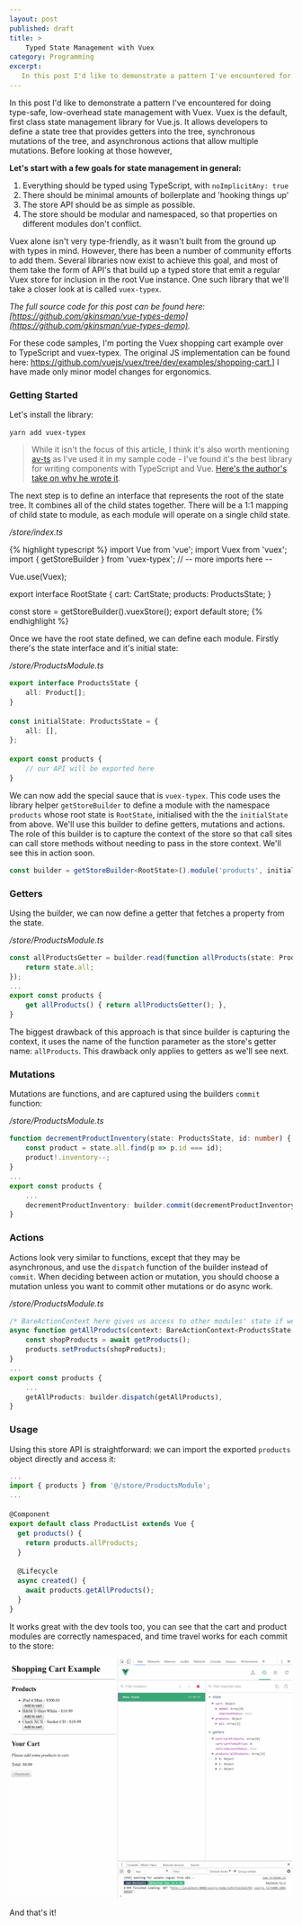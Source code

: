 ```yaml
---
layout: post
published: draft
title: >
    Typed State Management with Vuex
category: Programming
excerpt:
   In this post I'd like to demonstrate a pattern I've encountered for doing type-safe, low-overhead state management with Vuex.
---
```




In this post I'd like to demonstrate a pattern I've encountered for doing type-safe, low-overhead state management with Vuex. Vuex is the default, first class state management library for Vue.js. It allows developers to define a state tree that provides getters into the tree, synchronous mutations of the tree, and asynchronous actions that allow multiple mutations. Before looking at those however,

**Let's start with a few goals for state management in general:**

1. Everything should be typed using TypeScript, with `noImplicitAny: true`
2. There should be minimal amounts of boilerplate and 'hooking things up'
3. The store API should be as simple as possible.
4. The store should be modular and namespaced, so that properties on different modules don't conflict.

Vuex alone isn't very type-friendly, as it wasn't built from the ground up with types in mind. However, there has been a number of community efforts to add them. Several libraries now exist to achieve this goal, and most of them take the form of API's that build up a typed store that emit a regular Vuex store for inclusion in the root Vue instance. One such library that we'll take a closer look at is called `vuex-typex`.



*The full source code for this post can be found here: [https://github.com/gkinsman/vue-types-demo](https://github.com/gkinsman/vue-types-demo).*



For these code samples, I'm porting the Vuex shopping cart example over to TypeScript and vuex-typex. The original JS implementation can be found here: https://github.com/vuejs/vuex/tree/dev/examples/shopping-cart.] I have made only minor model changes for ergonomics.

### Getting Started

Let's install the library:

`yarn add vuex-typex`

> While it isn't the focus of this article, I think it's also worth mentioning [av-ts](https://github.com/HerringtonDarkholme/av-ts)  as I've used it in my sample code - I've found it's  the best library for writing components with TypeScript and Vue. [Here's the author's take on why he wrote it](https://herringtondarkholme.github.io/2016/11/01/how-to-choose-vue-library/).

The next step is to define an interface that represents the root of the state tree. It combines all of the child states together. There will be a 1:1 mapping of child state to module, as each module will operate on a single child state.

*/store/index.ts*

{% highlight typescript %}
import Vue from 'vue';
import Vuex from 'vuex';
import { getStoreBuilder } from 'vuex-typex';
// -- more imports here --

Vue.use(Vuex);

export interface RootState {
    cart: CartState;
    products: ProductsState;
}

const store = getStoreBuilder<RootState>().vuexStore();
export default store;
{% endhighlight %}

Once we have the root state defined, we can define each module. Firstly there's the state interface and it's initial state:

*/store/ProductsModule.ts*

```ts
export interface ProductsState {
    all: Product[];
}

const initialState: ProductsState = {
    all: [],
};

export const products {
    // our API will be exported here
}
```

We can now add the special sauce that is `vuex-typex`. This code uses the library helper `getStoreBuilder` to define a module with the namespace `products` whose root state is `RootState`, initialised with the the `initialState` from above. We'll use this builder to define getters, mutations and actions. The role of this builder is to capture the context of the store so that call sites can call store methods without needing to pass in the store context. We'll see this in action soon.

```typescript
const builder = getStoreBuilder<RootState>().module('products', initialState);
```

### Getters

Using the builder, we can now define a getter that fetches a property from the state.

*/store/ProductsModule.ts*

```typescript
const allProductsGetter = builder.read(function allProducts(state: ProductsState) { 
    return state.all; 
});
...
export const products {
    get allProducts() { return allProductsGetter(); },
}
```

The biggest drawback of this approach is that since builder is capturing the context, it uses the name of the function parameter as the store's getter name: `allProducts`. This drawback only applies to getters as we'll see next.

### Mutations

Mutations are functions, and are captured using the builders `commit` function:

*/store/ProductsModule.ts*

```typescript
function decrementProductInventory(state: ProductsState, id: number) {
    const product = state.all.find(p => p.id === id);
    product!.inventory--;
}
...
export const products {
    ...
    decrementProductInventory: builder.commit(decrementProductInventory),
}
```



### Actions

Actions look very similar to functions, except that they may be asynchronous, and use the `dispatch` function of the builder instead of `commit`. When deciding between action or mutation, you should choose a mutation unless you want to commit other mutations or do async work.

*/store/ProductsModule.ts*

```typescript
/* BareActionContext here gives us access to other modules' state if we need it - also only possible with actions */
async function getAllProducts(context: BareActionContext<ProductsState, RootState>) {
    const shopProducts = await getProducts();
    products.setProducts(shopProducts);
}
...
export const products {
    ...
    getAllProducts: builder.dispatch(getAllProducts),
}
```



### Usage

Using this store API is straightforward: we can import the exported `products` object directly and access it:

```typescript
...
import { products } from '@/store/ProductsModule';
...

@Component
export default class ProductList extends Vue {
  get products() {
    return products.allProducts;
  }

  @Lifecycle
  async created() {
    await products.getAllProducts();
  }
}
```

It works great with the dev tools too, you can see that the cart and product modules are correctly namespaced, and time travel works for each commit to the store:

![](/images/Vuex-chrome.gif)



And that's it!

